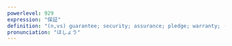 ```yaml
---
powerlevel: 929
expression: "保証"
definition: "(n,vs) guarantee; security; assurance; pledge; warranty; (P)"
pronunciation: "ほしょう"
---
```

